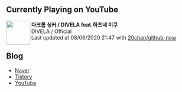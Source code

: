 ## Currently Playing on YouTube

[<img align="left" height="65" src="https://yt3.ggpht.com/a/AATXAJy4V9hWNT_np8oTXmnwhUw_RG4iDcsIwOgcqph95Q=s88-c-k-c0xffffffff-no-nd-rj">](https://www.youtube.com/channel/UCrGzu0MPKQpYF2AV2oG-VpQ)

**다크롬 싱커 / DIVELA feat.하츠네 미쿠**  
DIVELA / Official  
Last updated at 08/06/2020 21:47 with [20chan/github-now](https://github.com/20chan/github-now)

## Blog

- [Naver](http://blog.naver.com/neurowhai)
- [Tistory](http://neurowhai.tistory.com/)
- [YouTube](https://www.youtube.com/channel/UCB_v1xU6laBHOeH6z4L-Mtw)
